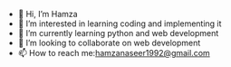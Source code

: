 - 👋 Hi, I’m Hamza
- 👀 I’m interested in learning coding and implementing it
- 🌱 I’m currently learning python and web development
- 💞️ I’m looking to collaborate on web development
- 📫 How to reach me:hamzanaseer1992@gmail.com


<!---
Hamza7130/Hamza7130 is a ✨ special ✨ repository because its `README.md` (this file) appears on your GitHub profile.
You can click the Preview link to take a look at your changes.
--->
